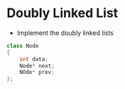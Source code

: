 # Doubly Linked List
- Implement the doubly linked lists
```cpp
class Node
{
    int data;
    Node* next;
    NOde* prev;
};
```
